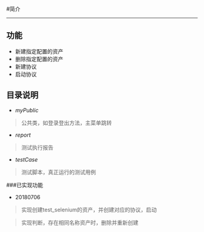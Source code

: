 #简介
***
## 功能
+ 新建指定配置的资产
+ 删除指定配置的资产
+ 新建协议
+ 启动协议

## 目录说明
+ *myPublic*
>公共类，如登录登出方法，主菜单跳转
+ *report*
>测试执行报告
+ *testCase*
>测试脚本，真正运行的测试用例

###已实现功能
+ 20180706
> 实现创建test_selenium的资产，并创建对应的协议，启动

> 实现判断，存在相同名称资产时，删除并重新创建

